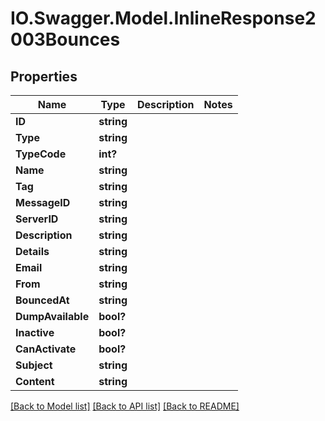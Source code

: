 # IO.Swagger.Model.InlineResponse2003Bounces
## Properties

Name | Type | Description | Notes
------------ | ------------- | ------------- | -------------
**ID** | **string** |  | 
**Type** | **string** |  | 
**TypeCode** | **int?** |  | 
**Name** | **string** |  | 
**Tag** | **string** |  | 
**MessageID** | **string** |  | 
**ServerID** | **string** |  | 
**Description** | **string** |  | 
**Details** | **string** |  | 
**Email** | **string** |  | 
**From** | **string** |  | 
**BouncedAt** | **string** |  | 
**DumpAvailable** | **bool?** |  | 
**Inactive** | **bool?** |  | 
**CanActivate** | **bool?** |  | 
**Subject** | **string** |  | 
**Content** | **string** |  | 

[[Back to Model list]](../README.md#documentation-for-models) [[Back to API list]](../README.md#documentation-for-api-endpoints) [[Back to README]](../README.md)

